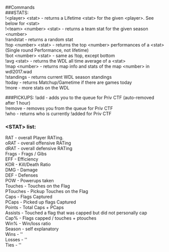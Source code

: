 ##Commands  
###STATS:  
!\<player> \<stat> - returns a Lifetime \<stat> for the given \<player>. See below for \<stat>  
!\<team> \<number> \<stat> - returns a team stat for the given season \<number>  
!randstat - returns a random stat  
!top \<number> \<stat> - returns the top \<number> performances of a \<stat> (Single round Performance, not lifetime)  
!bot \<number> \<stat> - same as !top, except bottom  
!avg \<stat> - returns the WDL all time average of a \<stat>   
!map \<number> - returns map info and stats of the map \<number> in wdl2017.wad  
!standings - returns current WDL season standings  
!today - returns Matchup/Gametime if there are games today  
!more - more stats on the WDL  

###PICKUPS:
!add - adds you to the queue for Priv CTF (auto-removed after 1 hour)  
!remove - removes you from the queue for Priv CTF  
!who - returns who is currently !added for Priv CTF  

### \<STAT> list:
RAT - overall Player RATing.    
oRAT - overall offensive RATing  
dRAT - overall defensive RATing  
Frags - Frags / Gibs  
EFF - Efficiency  
KDR - Kill/Death Ratio  
DMG - Damage  
DEF - Defenses  
POW - Powerups taken  
Touches - Touches on the Flag  
PTouches - Pickup Touches on the Flag  
Caps - Flags Captured  
PCaps - Picked up flags Captured  
Points - Total Caps + PCaps  
Assists - Touched a flag that was capped but did not personally cap  
Cap% - Flags capped / touches + ptouches  
Win% - Win/loss ratio  
Season - self explanatory  
Wins    -           ''  
Losses   -          ''  
Ties      -         ''  
